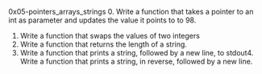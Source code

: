  0x05-pointers_arrays_strings
0. Write a function that takes a pointer to an int as parameter and updates the value it points to to 98.
1. Write a function that swaps the values of two integers
2. Write a function that returns the length of a string.
3. Write a function that prints a string, followed by a new line, to stdout4. Write a function that prints a string, in reverse, followed by a new line.
